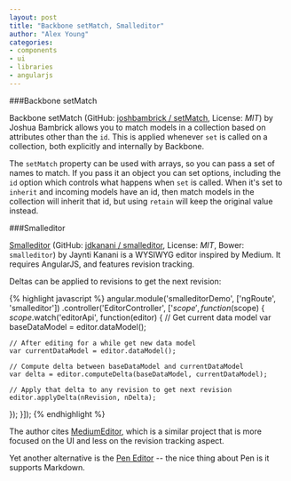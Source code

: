 ```yaml
---
layout: post
title: "Backbone setMatch, Smalleditor"
author: "Alex Young"
categories:
- components
- ui
- libraries
- angularjs
---
```


###Backbone setMatch

Backbone setMatch (GitHub: [joshbambrick / setMatch](https://github.com/joshbambrick/setMatch), License: _MIT_) by Joshua Bambrick allows you to match models in a collection based on attributes other than the `id`.  This is applied whenever `set` is called on a collection, both explicitly and internally by Backbone.

The `setMatch` property can be used with arrays, so you can pass a set of names to match.  If you pass it an object you can set options, including the `id` option which controls what happens when `set` is called.  When it's set to `inherit` and incoming models have an id, then match models in the collection will inherit that id, but using `retain` will keep the original value instead.

###Smalleditor

[Smalleditor](http://jdkanani.com/smalleditor/) (GitHub: [jdkanani / smalleditor](https://github.com/jdkanani/smalleditor), License: _MIT_, Bower: `smalleditor`) by Jaynti Kanani is a WYSIWYG editor inspired by Medium.  It requires AngularJS, and features revision tracking.

Deltas can be applied to revisions to get the next revision:

{% highlight javascript %}
angular.module('smalleditorDemo', ['ngRoute', 'smalleditor'])
.controller('EditorController', ['$scope', function($scope) {
  $scope.$watch('editorApi', function(editor) {
    // Get current data model
    var baseDataModel = editor.dataModel();

    // After editing for a while get new data model
    var currentDataModel = editor.dataModel();

    // Compute delta between baseDataModel and currentDataModel
    var delta = editor.computeDelta(baseDataModel, currentDataModel);

    // Apply that delta to any revision to get next revision
    editor.applyDelta(nRevision, nDelta);
  });
}]);
{% endhighlight %}

The author cites [MediumEditor](https://github.com/daviferreira/medium-editor), which is a similar project that is more focused on the UI and less on the revision tracking aspect.

Yet another alternative is the [Pen Editor](https://github.com/sofish/pen) -- the nice thing about Pen is it supports Markdown.
